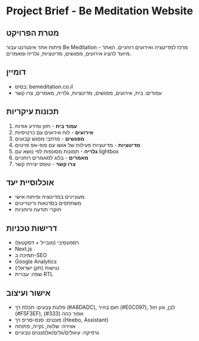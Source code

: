 # Project Brief - Be Meditation Website

## מטרת הפרויקט
פיתוח אתר אינטרנט עבור Be Meditation - מרכז למדיטציה ואירועים רוחניים. האתר מיועד להציג אירועים, מפגשים, מדיטציות, גלריה ומאמרים.

## דומיין
- בסיס: bemeditation.co.il
- עמודים: בית, אירועים, מפגשים, מדיטציות, גלריה, מאמרים, צרו קשר

## תכונות עיקריות
1. **עמוד בית** - חזון ומידע אודות
2. **אירועים** - לוח אירועים עם כרטיסיות
3. **מפגשים** - מרחבי מפגש קבועים
4. **מדיטציות** - מדיטציות פעילות של אושו עם פופ-אפ פרטים
5. **גלריה** - תמונות מסונפות לפי נושא עם lightbox
6. **מאמרים** - בלוג למאמרים רוחניים
7. **צרו קשר** - טופס יצירת קשר

## אוכלוסיית יעד
- מעוניינים במדיטציה ופיתוח אישי
- משתתפים בסדנאות וריטריטים
- חוקרי תודעה ורוחניות

## דרישות טכניות
- רספונסיבי (מובייל + דסקטופ)
- Next.js
- תמיכה ב-SEO
- Google Analytics
- נגישות (תקן ישראלי)
- שפה: עברית RTL

## אישור ועיצוב
- פלטת צבעים: תכלת רך (#A8DADC), חום בהיר (#E0C097), לבן, גוון חול (#F5F3EF), אפור כהה (#333)
- פונטים: סנס-סריפ רך (Heebo, Assistant)
- אווירה: שלווה, נקייה, פתוחה
- גרפיקה: עיגולים/גלים/אלמנטים טבעיים 